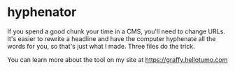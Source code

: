 # hyphenator

If you spend a good chunk your time in a CMS, you'll need to change URLs. It's easier to rewrite a headline and have the computer hyphenate all the words for you, so that's just what I made. Three files do the trick. 

You can learn more about the tool on my site at https://graffy.hellotumo.com
